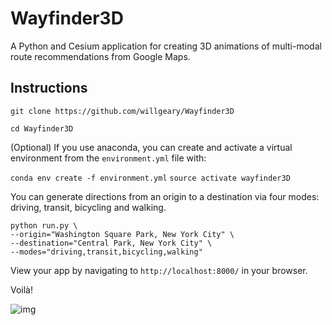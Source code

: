# Wayfinder3D

A Python and Cesium application for creating 3D animations of multi-modal route recommendations from Google Maps.

## Instructions

`git clone https://github.com/willgeary/Wayfinder3D`

`cd Wayfinder3D`

(Optional) If you use anaconda, you can create and activate a virtual environment from the `environment.yml` file with:

`conda env create -f environment.yml`
`source activate wayfinder3D`

You can generate directions from an origin to a destination via four modes: driving, transit, bicycling and walking.

```
python run.py \
--origin="Washington Square Park, New York City" \
--destination="Central Park, New York City" \
--modes="driving,transit,bicycling,walking"
```

View your app by navigating to `http://localhost:8000/` in your browser.

Voilà!

![img](https://i.imgur.com/LwygAdH.jpg)
